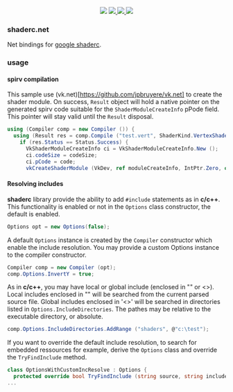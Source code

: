 
<p align="center">
  <a href="https://www.nuget.org/packages/shaderc.net"><img src="https://buildstats.info/nuget/shaderc.net"></a>
  <a href="https://travis-ci.org/jpbruyere/shaderc.net">
      <img src="https://img.shields.io/travis/jpbruyere/shaderc.net.svg?&logo=travis&logoColor=white">
  </a>
  <a href="https://ci.appveyor.com/project/jpbruyere/shaderc-net">
    <img src="https://img.shields.io/appveyor/ci/jpbruyere/shaderc-net?logo=appveyor&logoColor=lightgrey">
  </a>
  <a href="https://www.paypal.me/GrandTetraSoftware">
    <img src="https://img.shields.io/badge/Donate-PayPal-green.svg">
  </a>
</p>

### shaderc.net

Net bindings for [google shaderc](https://github.com/google/shaderc).

### usage

#### spirv compilation
This sample use (vk.net)[https://github.com/jpbruyere/vk.net] to create the shader module.
On success, `Result` object will hold a native pointer on the generated spirv code suitable for the `ShaderModuleCreateInfo` pPode field. This pointer will stay valid until the `Result` disposal.

```csharp
using (Compiler comp = new Compiler ()) {
  using (Result res = comp.Compile ("test.vert", ShaderKind.VertexShader)) {
    if (res.Status == Status.Success) {
      VkShaderModuleCreateInfo ci = VkShaderModuleCreateInfo.New ();
      ci.codeSize = codeSize;
      ci.pCode = code;
      vkCreateShaderModule (VkDev, ref moduleCreateInfo, IntPtr.Zero, out VkShaderModule shaderModule));
```

#### Resolving includes
**shaderc** library provide the ability to add `#include` statements as in **c/c++**. This functionality is enabled or not in the `Options` class constructor, the default is enabled.
```csharp
Options opt = new Options(false);
```
A default `Options` instance is created by the `Compiler` constructor which enable the include resolution. You may provide a custom Options instance to the compiler constructor.
```csharp
Compiler comp = new Compiler (opt);
comp.Options.InvertY = true;
```
As in **c/c++**, you may have local or global include (enclosed in "" or <>). Local includes enclosed in "" will be searched from the current parsed source file. Global includes enclosed in '<>' will be searched in directories listed in ```Options.IncludeDirectories```. The pathes may be relative to the executable directory, or absolute.
```csharp
comp.Options.IncludeDirectories.AddRange ("shaders", @"c:\test");
```
If you want to override the default include resolution, to search for embedded ressources for example, derive the `Options` class and override the `TryFindInclude` method.
```csharp
class OptionsWithCustomIncResolve : Options {
  protected override bool TryFindInclude (string source, string include, IncludeType incType, out string incFile, out string incContent) {
...
```



